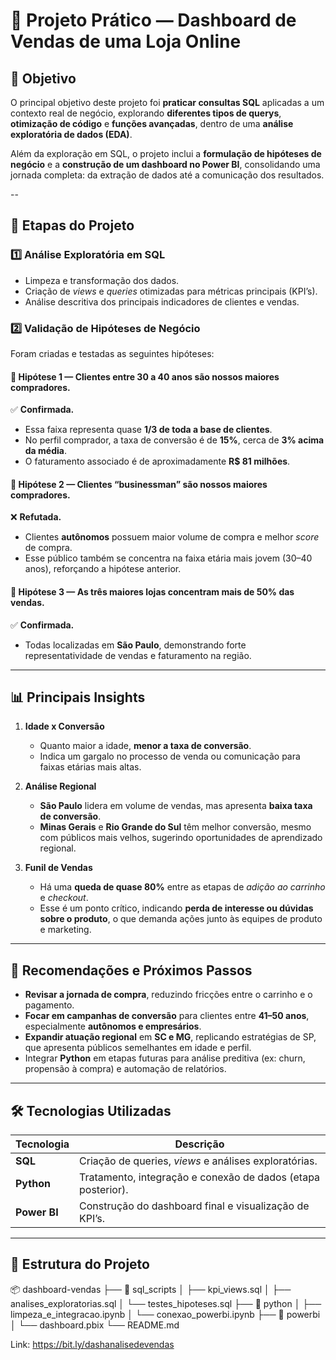 # 🧠 Projeto Prático — Dashboard de Vendas de uma Loja Online  

## 🎯 Objetivo  
O principal objetivo deste projeto foi **praticar consultas SQL** aplicadas a um contexto real de negócio, explorando **diferentes tipos de querys**, **otimização de código** e **funções avançadas**, dentro de uma **análise exploratória de dados (EDA)**.  

Além da exploração em SQL, o projeto inclui a **formulação de hipóteses de negócio** e a **construção de um dashboard no Power BI**, consolidando uma jornada completa: da extração de dados até a comunicação dos resultados.

--

## 🧩 Etapas do Projeto  

### **1️⃣ Análise Exploratória em SQL**  
- Limpeza e transformação dos dados.  
- Criação de *views* e *queries* otimizadas para métricas principais (KPI’s).  
- Análise descritiva dos principais indicadores de clientes e vendas.

### **2️⃣ Validação de Hipóteses de Negócio**  
Foram criadas e testadas as seguintes hipóteses:  

#### 🧮 Hipótese 1 — Clientes entre 30 a 40 anos são nossos maiores compradores.  
✅ **Confirmada.**  
- Essa faixa representa quase **1/3 de toda a base de clientes**.  
- No perfil comprador, a taxa de conversão é de **15%**, cerca de **3% acima da média**.  
- O faturamento associado é de aproximadamente **R$ 81 milhões**.  

#### 💼 Hipótese 2 — Clientes “businessman” são nossos maiores compradores.  
❌ **Refutada.**  
- Clientes **autônomos** possuem maior volume de compra e melhor *score* de compra.  
- Esse público também se concentra na faixa etária mais jovem (30–40 anos), reforçando a hipótese anterior.

#### 🏬 Hipótese 3 — As três maiores lojas concentram mais de 50% das vendas.  
✅ **Confirmada.**  
- Todas localizadas em **São Paulo**, demonstrando forte representatividade de vendas e faturamento na região.

---

## 📊 Principais Insights  

1. **Idade x Conversão**  
   - Quanto maior a idade, **menor a taxa de conversão**.  
   - Indica um gargalo no processo de venda ou comunicação para faixas etárias mais altas.  

2. **Análise Regional**  
   - **São Paulo** lidera em volume de vendas, mas apresenta **baixa taxa de conversão**.  
   - **Minas Gerais** e **Rio Grande do Sul** têm melhor conversão, mesmo com públicos mais velhos, sugerindo oportunidades de aprendizado regional.  

3. **Funil de Vendas**  
   - Há uma **queda de quase 80%** entre as etapas de *adição ao carrinho* e *checkout*.  
   - Esse é um ponto crítico, indicando **perda de interesse ou dúvidas sobre o produto**, o que demanda ações junto às equipes de produto e marketing.  

---

## 🚀 Recomendações e Próximos Passos  

- **Revisar a jornada de compra**, reduzindo fricções entre o carrinho e o pagamento.  
- **Focar em campanhas de conversão** para clientes entre **41–50 anos**, especialmente **autônomos e empresários**.  
- **Expandir atuação regional** em **SC e MG**, replicando estratégias de SP, que apresenta públicos semelhantes em idade e perfil.  
- Integrar **Python** em etapas futuras para análise preditiva (ex: churn, propensão à compra) e automação de relatórios.  

---

## 🛠️ Tecnologias Utilizadas  

| Tecnologia | Descrição |
|-------------|------------|
| **SQL** | Criação de queries, *views* e análises exploratórias. |
| **Python** | Tratamento, integração e conexão de dados (etapa posterior). |
| **Power BI** | Construção do dashboard final e visualização de KPI’s. |

---

## 📁 Estrutura do Projeto  
📦 dashboard-vendas
├── 📂 sql_scripts
│ ├── kpi_views.sql
│ ├── analises_exploratorias.sql
│ └── testes_hipoteses.sql
├── 📂 python
│ ├── limpeza_e_integracao.ipynb
│ └── conexao_powerbi.ipynb
├── 📂 powerbi
│ └── dashboard.pbix
└── README.md

Link:
https://bit.ly/dashanalisedevendas

